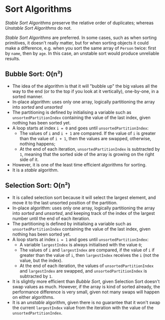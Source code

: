 # Sort Algorithms
*Stable Sort Algorithms* preserve the relative order of duplicates; whereas *Unstable Sort
Algorithms* do not.

*Stable Sort Algorithms* are preferred. In some cases, such as when sorting primitives, it doesn't
really matter, but for when sorting objects it could make a difference, e.g. when you sort the same
array of `Person` twice: first by `name`, then by `age`. In this case, an unstable sort would
produce unreliable results.

## Bubble Sort: O(n²)
- The idea of the algorithm is that it will "bubble up" the big values all the way to the end (or to
  the top if you look at it vertically), one-by-one, in a sorted manner.
- In-place algorithm: uses only one array, logically partitioning the array into *sorted* and
  *unsorted*
- The partitioning is defined by initialising a variable such as `unsortedPartitionIndex`
  containing the value of the last index, given nothing has been sorted yet.
- A loop starts at index `i = 0` and goes until `unsortedPartitionIndex`:
  - The values of `i` and `i + 1` are compared. If the value of `i` is greater than the value of
    `i + 1`, then the values are swapped, otherwise, nothing happens;
  - At the end of each iteration, `unsortedPartitionIndex` is subtracted by `1`, meaning that the
    sorted side of the array is growing on the right side of it.
- However, it is one of the least time efficient algorithms for sorting.
- It is a *stable* algorithm.

## Selection Sort: O(n²)
- It is called selection sort because it will select the largest element, and move it to the last
  unsorted position of the partition.
- In-place algorithm: uses only one array, logically partitioning the array into *sorted* and
  *unsorted*, and keeping track of the index of the largest number until the end of each iteration.
- The partitioning is defined by initialising a variable such as `unsortedPartitionIndex`
  containing the value of the last index, given nothing has been sorted yet.
- A loop starts at index `i = 1` and goes until `unsortedPartitionIndex`:
  - A variable `largestIndex` is always initialised with the value `0`;
  - The values of `i` and `largestIndex` are compared, if the value of `i` if greater than the value
    of `i`, then `largestIndex` receives the `i` (not the value, but the index).
  - At the end of each iteration, the values of `unsortedPartitionIndex` and `largestIndex` are
  swapped, and `unsortedPartitionIndex` is subtracted by `1`.
- It is slightly more efficient than *Bubble Sort*, given Selection Sort doesn't swap values as
  much. However, if the array is kind of sorted already, the performance difference is very small,
  given not many swaps will happen on either algorithms.
- It is an *unstable* algorithm, given there is no guarantee that it won't swap the current
  `largestIndex` value from the iteration with the value of the `unsortedPartitionIndex`.
  